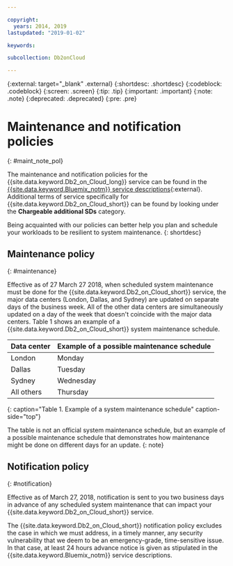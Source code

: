 ```yaml
---

copyright:
  years: 2014, 2019
lastupdated: "2019-01-02"

keywords: 

subcollection: Db2onCloud

---
```


<!-- Attribute definitions --> 
{:external: target="_blank" .external}
{:shortdesc: .shortdesc}
{:codeblock: .codeblock}
{:screen: .screen}
{:tip: .tip}
{:important: .important}
{:note: .note}
{:deprecated: .deprecated}
{:pre: .pre}

# Maintenance and notification policies
{: #maint_note_pol}

The maintenance and notification policies for the {{site.data.keyword.Db2_on_Cloud_long}} service can be found in the [{{site.data.keyword.Bluemix_notm}} service descriptions](http://www.ibm.com/software/sla/sladb.nsf/sla/bm?OpenDocument){:external}. Additional terms of service specifically for {{site.data.keyword.Db2_on_Cloud_short}} can be found by looking under the **Chargeable additional SDs** category. 

Being acquainted with our policies can better help you plan and schedule your workloads to be resilient to system maintenance.
{: shortdesc}

## Maintenance policy
{: #maintenance}

Effective as of 27 March 27 2018, when scheduled system maintenance must be done for the {{site.data.keyword.Db2_on_Cloud_short}} service, the major data centers (London, Dallas, and Sydney) are updated on separate days of the business week. All of the other data centers are simultaneously updated on a day of the week that doesn't coincide with the major data centers. Table 1 shows an example of a {{site.data.keyword.Db2_on_Cloud_short}} system maintenance schedule.

| Data center | Example of a possible maintenance schedule |
|-------------|-----------------------------|
| London | Monday |
| Dallas | Tuesday |
| Sydney | Wednesday |
| All others | Thursday |
{: caption="Table 1. Example of a system maintenance schedule" caption-side="top"}

The table is not an official system maintenance schedule, but an example of a possible maintenance schedule that demonstrates how maintenance might be done on different days for an update.
{: note}

## Notification policy
{: #notification}

Effective as of March 27, 2018, notification is sent to you two business days in advance of any scheduled system maintenance that can impact your {{site.data.keyword.Db2_on_Cloud_short}} service. 

The {{site.data.keyword.Db2_on_Cloud_short}} notification policy excludes the case in which we must address, in a timely manner, any security vulnerability that we deem to be an emergency-grade, time-sensitive issue. In that case, at least 24 hours advance notice is given as stipulated in the {{site.data.keyword.Bluemix_notm}} service descriptions.
